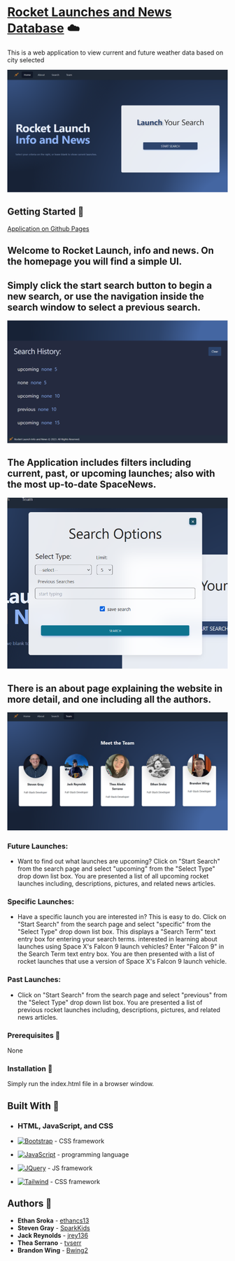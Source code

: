 # [Rocket Launches and News Database](https://scraper-nyt-react.herokuapp.com/) ☁️

This is a web application to view current and future weather data based on city selected

![Homepage](./assets/images/README-images/Capture.PNG) 

## Getting Started 🌱
 [Application on Github Pages]()

## Welcome to Rocket Launch, info and news. On the homepage you will find a simple UI.

## Simply click the start search button to begin a new search, or use the navigation inside the search window to select a previous search.

![Search-History](./assets/images/README-images/History.PNG)

## The Application includes filters including current, past, or upcoming launches; also with the most up-to-date SpaceNews.

![Search-Box](./assets/images/README-images/searchBox.PNG)

## There is an about page explaining the website in more detail, and one including all the authors.

![Team](./assets/images/README-images/Team.PNG)

### Future Launches:
 * Want to find out what launches are upcoming? Click on "Start Search" from the search page and select "upcoming" from the "Select Type" drop down list box. You are presented a list of all upcoming rocket launches including, descriptions, pictures, and related news articles.

### Specific Launches:
 * Have a specific launch you are interested in? This is easy to do. Click on "Start Search" from the search page and select "specific" from the "Select Type" drop down list box. This displays a "Search Term" text entry box for entering your search terms. interested in learning about launches using Space X's Falcon 9 launch vehicles? Enter "Falcon 9" in the Search Term text entry box. You are then presented with a list of rocket launches that use a version of Space X's Falcon 9 launch vehicle.

### Past Launches:
 * Click on "Start Search" from the search page and select "previous" from the "Select Type" drop down list box. You are presented a list of previous rocket launches including, descriptions, pictures, and related news articles.



### Prerequisites 📂

None

### Installation 📁

Simply run the index.html file in a browser window.

## Built With 🌱
* ### HTML, JavaScript, and CSS

* [![Bootstrap][Bootstrap.com]][Bootstrap-url] - CSS framework
* [![JavaScript][JavaScript.com]][JavaScript-url] - programming language
* [![JQuery][JQuery.com]][JQuery-url] - JS framework
* [![Tailwind][Tailwind.com]][Tailwind-url] - CSS framework


## Authors 🔑
* **Ethan Sroka** - [ethancs13](https://github.com/ethancs13)
* **Steven Gray** - [SparkKids](https://github.com/SparkKids)
* **Jack Reynolds** - [jrey136](https://github.com/jrey136)
* **Thea Serrano** - [tvserr](https://github.com/tvserr)
* **Brandon Wing** - [Bwing2](https://github.com/Bwing2)

[JQuery.com]: https://img.shields.io/badge/jQuery-0769AD?style=for-the-badge&logo=jquery&logoColor=white
[JQuery-url]: https://jquery.com 

[JavaScript.com]: https://img.shields.io/badge/JavaScript-blue?style=for-the-badge&logo=Javascript
[JavaScript-url]: https://www.javascript.com/

[Bootstrap.com]: https://img.shields.io/badge/bootstrap-blue?style=for-the-badge&logo=Bootstrap&logoColor=white
[Bootstrap-url]: https://getbootstrap.com/

[Tailwind.com]: https://img.shields.io/badge/tailwind-blue?style=for-the-badge&logo=Tailwind&logoColor=blue
[Tailwind-url]: https://getbootstrap.com/